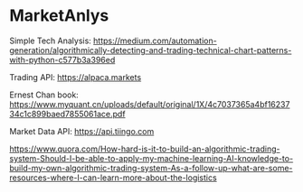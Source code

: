 # MarketAnlys

Simple Tech Analysis: https://medium.com/automation-generation/algorithmically-detecting-and-trading-technical-chart-patterns-with-python-c577b3a396ed

Trading API: https://alpaca.markets

Ernest Chan book: https://www.myquant.cn/uploads/default/original/1X/4c7037365a4bf1623734c1c899baed7855061ace.pdf

Market Data API: https://api.tiingo.com

https://www.quora.com/How-hard-is-it-to-build-an-algorithmic-trading-system-Should-I-be-able-to-apply-my-machine-learning-AI-knowledge-to-build-my-own-algorithmic-trading-system-As-a-follow-up-what-are-some-resources-where-I-can-learn-more-about-the-logistics